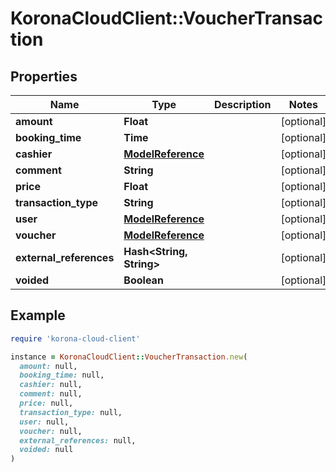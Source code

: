 # KoronaCloudClient::VoucherTransaction

## Properties

| Name | Type | Description | Notes |
| ---- | ---- | ----------- | ----- |
| **amount** | **Float** |  | [optional] |
| **booking_time** | **Time** |  | [optional] |
| **cashier** | [**ModelReference**](ModelReference.md) |  | [optional] |
| **comment** | **String** |  | [optional] |
| **price** | **Float** |  | [optional] |
| **transaction_type** | **String** |  | [optional] |
| **user** | [**ModelReference**](ModelReference.md) |  | [optional] |
| **voucher** | [**ModelReference**](ModelReference.md) |  | [optional] |
| **external_references** | **Hash&lt;String, String&gt;** |  | [optional] |
| **voided** | **Boolean** |  | [optional] |

## Example

```ruby
require 'korona-cloud-client'

instance = KoronaCloudClient::VoucherTransaction.new(
  amount: null,
  booking_time: null,
  cashier: null,
  comment: null,
  price: null,
  transaction_type: null,
  user: null,
  voucher: null,
  external_references: null,
  voided: null
)
```

